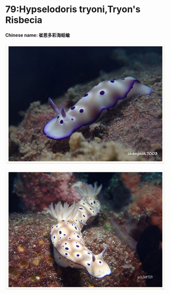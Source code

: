 # 79:Hypselodoris tryoni,Tryon's Risbecia

#### Chinese name: 崔恩多彩海蛞蝓

![](../../.gitbook/assets/hypselodoris-tryoni.jpg)

![](../../.gitbook/assets/hypselodoris-tryoni2.jpg)

